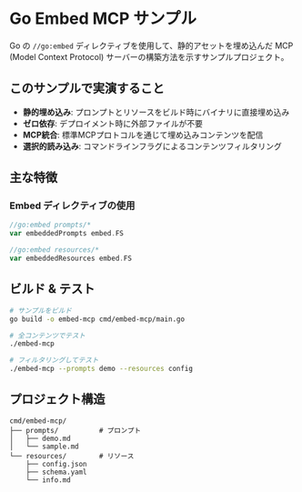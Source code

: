 # Go Embed MCP サンプル

Go の `//go:embed` ディレクティブを使用して、静的アセットを埋め込んだ MCP (Model Context Protocol) サーバーの構築方法を示すサンプルプロジェクト。

## このサンプルで実演すること

- **静的埋め込み**: プロンプトとリソースをビルド時にバイナリに直接埋め込み
- **ゼロ依存**: デプロイメント時に外部ファイルが不要  
- **MCP統合**: 標準MCPプロトコルを通じて埋め込みコンテンツを配信
- **選択的読み込み**: コマンドラインフラグによるコンテンツフィルタリング

## 主な特徴

### Embed ディレクティブの使用
```go
//go:embed prompts/*
var embeddedPrompts embed.FS

//go:embed resources/*  
var embeddedResources embed.FS
```

## ビルド & テスト

```bash
# サンプルをビルド
go build -o embed-mcp cmd/embed-mcp/main.go

# 全コンテンツでテスト
./embed-mcp

# フィルタリングしてテスト  
./embed-mcp --prompts demo --resources config
```

## プロジェクト構造

```
cmd/embed-mcp/
├── prompts/          # プロンプト
│   ├── demo.md
│   └── sample.md
└── resources/        # リソース
    ├── config.json
    ├── schema.yaml
    └── info.md
```
